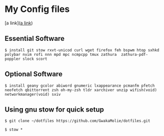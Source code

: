 # My Config files

[a link]([a link](https://github.com/user/repo/blob/branch/other_file.md))
## Essential Software
`$ install git stow rxvt-unicod curl wget firefox feh bspwm htop sxhkd polybar nvim rofi nnn mpd mpc ncmpcpp tmux zathura  zathura-pdf-poppler slock scort `

## Optional Software
  `$ install geany gcolor abiword gnumeric lxappearance pcmanfm pfetch neofetch qbittorrent zsh oh-my-zsh tldr xarchiver unzip wifish(void) networkmanager(void) sxiv `


## Using gnu stow for quick setup

`$ git clone ~/dotfiles https://github.com/GwakaMolie/dotfiles.git`

`$ stow *`

